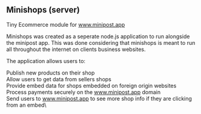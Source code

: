 Minishops (server)
-----------------------------------

Tiny Ecommerce module for www.minipost.app

Minishops was created as a seperate node.js application to run alongside the minipost app. This was done considering that minishops is meant to run all throughout the internet on clients business websites.

The application allows users to:

Publish new products on their shop\
Allow users to get data from sellers shops\
Provide embed data for shops embedded on foreign origin websites\
Process payments securely on the www.minipost.app domain\
Send users to www.minipost.app to see more shop info if they are clicking from an embed\